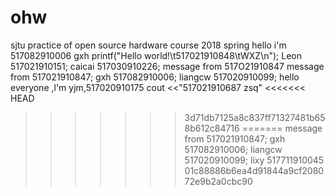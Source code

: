 # ohw
sjtu practice of open source hardware course 2018 spring
hello  i'm 517082910006 gxh
printf("Hello world!\t517021910848\tWXZ\n");
Leon 517021910151;
caicai 517030910226;
message from 517O21910847
message from 517021910847;
gxh 517082910006;
liangcw 517020910099;
hello everyone ,l'm yjm,517020910175
cout <<"517021910687 zsq"
<<<<<<< HEAD
>>>>>>> 3d71db7125a8c837ff71327481b658b612c84716
=======
message from 517021910847;
gxh 517082910006;
liangcw 517020910099;
lixy 517711910045
>>>>>>> 01c88886b6ea4d91844a9cf208072e9b2a0cbc90
